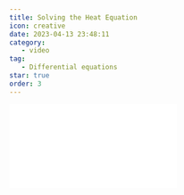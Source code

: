 ```yaml
---
title: Solving the Heat Equation
icon: creative
date: 2023-04-13 23:48:11
category:
   - video
tag:
   - Differential equations
star: true
order: 3
---
```



<div class="video-container">
   <iframe src="//player.bilibili.com/player.html?aid=354961780&bvid=BV1gX4y1z7GL&cid=1094647408&page=1" scrolling="no" border="0" frameborder="no" framespacing="0" allowfullscreen=" true"> </iframe>
</div>
